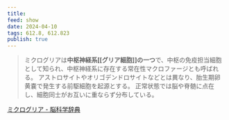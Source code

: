 ```yaml
---
title: 
feed: show
date: 2024-04-10
tags: 612.8, 612.823
publish: true
---
```

> ミクログリアは**中枢神経系[[グリア細胞]]の一つ**で、中枢の免疫担当細胞として知られ、中枢神経系に存在する常在性マクロファージとも呼ばれる。 アストロサイトやオリゴデンドロサイトなどとは異なり、胎生期卵黄嚢で発生する前駆細胞を起源とする。 正常状態では脳や脊髄に点在し、細胞同士がお互いに重ならず分布している。

[ミクログリア - 脳科学辞典](https://bsd.neuroinf.jp/wiki/%E3%83%9F%E3%82%AF%E3%83%AD%E3%82%B0%E3%83%AA%E3%82%A2)
